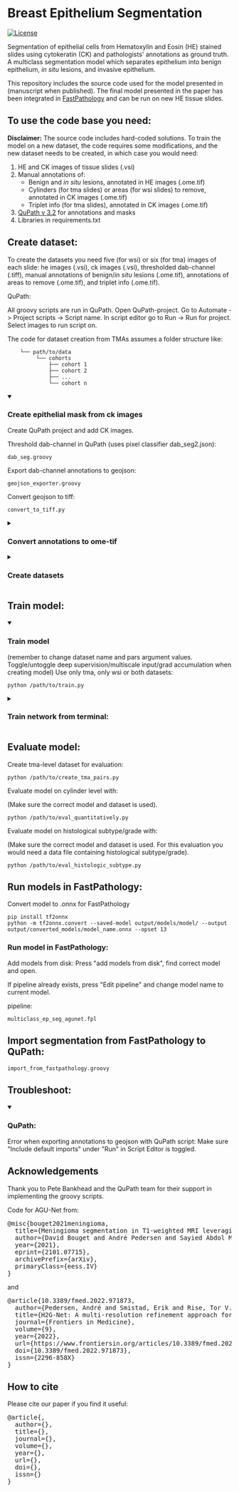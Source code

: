 # Breast Epithelium Segmentation

[![License](https://img.shields.io/badge/License-MIT-green.svg)](https://opensource.org/licenses/MIT)

Segmentation of epithelial cells from Hematoxylin and Eosin (HE) stained slides using cytokeratin (CK) and pathologists' annotations
as ground truth. A multiclass segmentation model which separates epithelium into benign epithelium, *in situ* lesions, and invasive epithelium.

This repository includes the source code used for the model presented in (manuscript when published). 
The final model presented in the paper has been integrated in [FastPathology](https://github.com/AICAN-Research/FAST-Pathology) and can
be run on new HE tissue slides.

## To use the code base you need:
**Disclaimer:** The source code includes hard-coded solutions. To train the model on a new dataset, the code requires some
modifications, and the new dataset needs to be created, in which case you would need:

1. HE and CK images of tissue slides (.vsi)
2. Manual annotations of: 
   - Benign and *in situ* lesions, annotated in HE images (.ome.tif)
   - Cylinders (for tma slides) or areas (for wsi slides) to remove, annotated in CK images (.ome.tif)
   - Triplet info (for tma slides), annotated in CK images (.ome.tif)
3. [QuPath v 3.2](https://github.com/qupath/qupath) for annotations and masks
4. Libraries in requirements.txt

## Create dataset:
To create the datasets you need five (for wsi) or six (for tma) images of each slide: he images (.vsi), ck images (.vsi), thresholded dab-channel (.tiff),
manual annotations of benign/*in situ* lesions (.ome.tif), annotations of areas to remove (.ome.tif), 
and triplet info (.ome.tif).
   
QuPath: 
   
All groovy scripts are run in QuPath. Open QuPath-project. Go to Automate -> Project scripts -> Script name. In script
editor go to Run -> Run for project. Select images to run script on.
   
The code for dataset creation from TMAs assumes a folder structure like: 
   
        └── path/to/data
             └── cohorts 
                 ├── cohort 1
                 ├── cohort 2
                 ├── ...
                 └── cohort n

   <details open>
   <summary>

   ### Create epithelial mask from ck images</summary>
   Create QuPath project and add CK images.
   
   Threshold dab-channel in QuPath (uses pixel classifier dab_seg2.json):
   
   ```
   dab_seg.groovy
   ```
   Export dab-channel annotations to geojson:
   ```
   geojson_exporter.groovy
   ```
   Convert geojson to tiff:
   ```
   convert_to_tiff.py
   ```
   </details>

   <details>
   <summary>
   
   ### Convert annotations to ome-tif</summary> 
   Create QuPath projects for the different tasks (1-3). Add images and create annotations. 
   
   Convert manual annotations of benign/*in situ* lesions (1), cores to remove (2), and triplet info (3) to ome-tiff.
   Remember to change annotation name depending on annotation category.
   ```
   ome_tif_exporter.groovy
   ```
   </details>

   <details>
   <summary>
   
   ### Create datasets</summary>
   
   Split data into train, validation and test sets:
   
   for tma:
   ```
   python /path/to/divide_data.py 
   ```
   for wsi:
   ```
   python /path/to/divide_data_wsi.py 
   ```
   
   Create train/val dataset from tma:
   ```
   python /path/to/create_data_tma.py 
   ```
   Create train/val dataset from wsi: 
   ```
   python /path/to/create_data_wsi.py 
   ```
   </details>

## Train model:

   <details open>
   <summary>

   ### Train model</summary>
   (remember to change dataset name and pars argument values. Toggle/untoggle deep supervision/multiscale input/grad 
   accumulation when creating model) Use only tma, only wsi or both datasets:
   ```
   python /path/to/train.py 
   ```
   </details>
   <details>
   <summary>

   ### Train network from terminal:</summary>
      
   Create a screen session: 
   ```
   screen -S session-name
   ```
   Reenter existing screen session: 
   ```
   screen -r session-name
   ```
   Activate virtual environment: 
   ```
   source environment-name/bin/activate
   ```
   Start training: 
   ```
   python /path/to/script.py
   ```
   If you want to change arguments in script that has argparse (from default) then f.ex do:
   ```
   python /path/to/script.py --batch_size 16 --learning_rate 0.001
   ```
   Exit screen session: 
   ```
   ctr ad
   ```
   Check if in screen session: 
   ```
   ctr at
   ```
   </details>

## Evaluate model:
Create tma-level dataset for evaluation: 
```
python /path/to/create_tma_pairs.py
```
Evaluate model on cylinder level with: 

(Make sure the correct model and dataset is used).
```
python /path/to/eval_quantitatively.py
```
Evaluate model on histological subtype/grade with:

(Make sure the correct model and dataset is used. For this evaluation you would need a data file containing histological subtype/grade).
```
python /path/to/eval_histologic_subtype.py
```

## Run models in FastPathology: 
Convert model to .onnx for FastPathology
```
pip install tf2onnx
python -m tf2onnx.convert --saved-model output/models/model/ --output output/converted_models/model_name.onnx --opset 13
```
### Run model in FastPathology:
Add models from disk: Press "add models from disk", find correct model and open.

If pipeline already exists, press "Edit pipeline" and change model name to current model.

pipeline:
```
multiclass_ep_seg_agunet.fpl
```

## Import segmentation from FastPathology to QuPath:
```
import_from_fastpathology.groovy
```

## Troubleshoot: 
   <details open>
   <summary>

   ### QuPath:</summary> 
   Error when exporting annotations to geojson with QuPath script: 
   Make sure "Include default imports" under "Run" in Script Editor is toggled.

   </details>

## Acknowledgements
Thank you to Pete Bankhead and the QuPath team for their support in implementing the groovy scripts.

Code for AGU-Net from:
<pre>
@misc{bouget2021meningioma,
  title={Meningioma segmentation in T1-weighted MRI leveraging global context and attention mechanisms},
  author={David Bouget and André Pedersen and Sayied Abdol Mohieb Hosainey and Ole Solheim and Ingerid Reinertsen},
  year={2021},
  eprint={2101.07715},
  archivePrefix={arXiv},
  primaryClass={eess.IV}
}
</pre>
and 
<pre>
@article{10.3389/fmed.2022.971873,
  author={Pedersen, André and Smistad, Erik and Rise, Tor V. and Dale, Vibeke G. and Pettersen, Henrik S. and Nordmo, Tor-Arne S. and Bouget, David and Reinertsen, Ingerid and Valla, Marit},
  title={H2G-Net: A multi-resolution refinement approach for segmentation of breast cancer region in gigapixel histopathological images},
  journal={Frontiers in Medicine},
  volume={9},
  year={2022},
  url={https://www.frontiersin.org/articles/10.3389/fmed.2022.971873},
  doi={10.3389/fmed.2022.971873},
  issn={2296-858X}
}
</pre>

## How to cite
Please cite our paper if you find it useful:
<pre>
@article{,
  author={},
  title={},
  journal={},
  volume={},
  year={},
  url={},
  doi={},
  issn={}
}
</pre>
